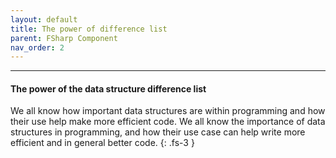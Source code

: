 ```yaml
---
layout: default
title: The power of difference list
parent: FSharp Component
nav_order: 2
---
```


----

#### The power of the data structure difference list

We all know how important data structures are within programming and how their use help make more efficient code. 
We all know the importance of data structures in programming, and how their use case can help write more efficient and in general better code.
{: .fs-3 }

